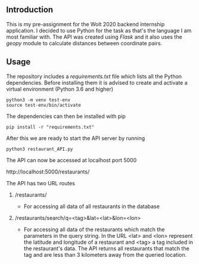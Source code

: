 ## Introduction
This is my pre-assignment for the Wolt 2020 backend internship application. I decided to use Python for the task as that's the language I am most familiar with. The API was created using *Flask* and it also uses the *geopy* module to calculate distances between coordinate pairs.

## Usage
The repository includes a *requirements.txt* file which lists all the Python dependencies.  Before installing them it is advised to create and activate a virtual environment (Python 3.6 and higher)
```
python3 -m venv test-env
source test-env/bin/activate
```
The dependencies can then be installed with pip
```
pip install -r "requirements.txt"
```

After this we are ready to start the API server by running
```
python3 restaurant_API.py
```
The API can now be accessed at localhost port 5000

http://localhost:5000/restaurants/

The API has two URL routes
1. /restaurants/
    * For accessing all data of all restaurants in the database 


2. /restaurants/search/q=\<tag\>&lat=\<lat\>&lon=\<lon\>
    * For accessing all data of the restaurants which match the parameters in the query string. In the URL \<lat\> and \<lon\> represent the latitude and longitude of a restaurant and \<tag\> a tag included in the restaurant's data. The API returns all restaurants that match the tag and are less than 3 kilometers away from the queried location.